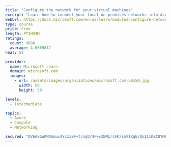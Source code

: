 ```yaml
---
title: "Configure the network for your virtual machines"
excerpt: "Learn how to connect your local on-premises networks into Azure using virtual networks, VPN gateways, and Azure ExpressRoute."
webUrl: https://docs.microsoft.com/en-us/learn/modules/configure-network-for-azure-virtual-machines/
type: course
price: Free
length: PT1H34M
ratings:
  count: 9088
  average: 4.6609817
heat: 52

provider:
  name: Microsoft Learn
  domain: microsoft.com
  images:
    - url: /assets/images/organizations/microsoft.com-50x50.jpg
      width: 50
      height: 50

levels:
  - Intermediate

topics:
  - Azure
  - Compute
  - Networking

secured: "QV6AxGwPWOamux4Yczi8F+tcnqQ/4F+vZWMLrcFK/snV1RqG/DoIIiKZC8YMEVG0SN0G8Xem1PmyqUAMdtNmq+zkZEg/ndmamTp/HNI5eAAEKOtPuyF1dkxQdNVnwPLVE25mT5iBqcoDzTkEE1bvImQs8kbVjtpYY9wIZzN6LKTW8nkdMyyjMjQQ7vzow+GGaNFxl4h3Of0rPO0DalASZTM4rvA4KpntgcI+5eNRDMQydLIBxa/OTBdDrTAZ+sJ8qTysmiGU2geRrUwmjJneijy1YbNEb9iCC2NQkWBjfWAMVptBPP62ayG5MMjXI7y50sna2A6MBaCgG8sywhoIQcGOFmK8wPYz6Salt69DrhKfvflgOX0WTkayVkgk7LGfa3GfrgD/20BxAcd20mVrQRzF9auKblzKfJFWUKXzVBE=;ksWb0lvjzZopO9tgbFNxTA=="
---
```


